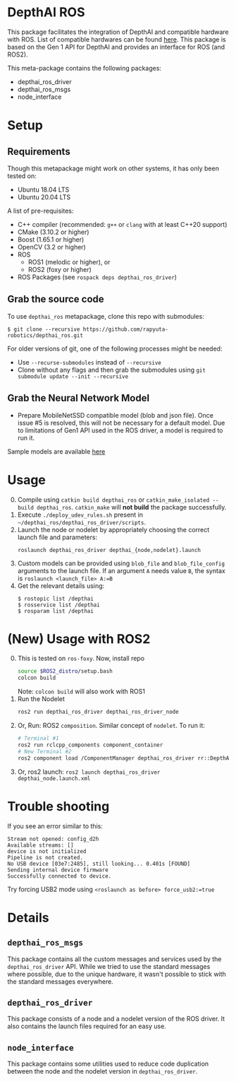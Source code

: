 # DepthAI ROS

This package facilitates the integration of DepthAI and compatible hardware with ROS. List of compatible hardwares can be found [here](https://docs.luxonis.com/en/latest/). This package is based on the Gen 1 API for DepthAI and provides an interface for ROS (and ROS2).

This meta-package contains the following packages:
* depthai_ros_driver
* depthai_ros_msgs
* node_interface

# Setup
## Requirements
Though this metapackage might work on other systems, it has only been tested on:
* Ubuntu 18.04 LTS
* Ubuntu 20.04 LTS

A list of pre-requisites:
* C++ compiler (recommended: `g++` or `clang` with at least C++20 support)
* CMake (3.10.2 or higher)
* Boost (1.65.1 or higher)
* OpenCV (3.2 or higher)
* ROS
  * ROS1 (melodic or higher), or
  * ROS2 (foxy or higher)
* ROS Packages (see `rospack deps depthai_ros_driver`)

## Grab the source code
To use `depthai_ros` metapackage, clone this repo with submodules:
```
$ git clone --recursive https://github.com/rapyuta-robotics/depthai_ros.git
```
For older versions of git, one of the following processes might be needed:
* Use `--recurse-submodules` instead of `--recursive`
* Clone without any flags and then grab the submodules using `git submodule update --init --recursive`

## Grab the Neural Network Model
* Prepare MobileNetSSD compatible model (blob and json file). Once issue #5 is resolved, this will not be necessary for a default model. Due to limitations of Gen1 API used in the ROS driver, a model is required to run it.

Sample models are available [here](https://github.com/luxonis/depthai/tree/main/resources/nn)

# Usage
0. Compile using `catkin build depthai_ros` or `catkin_make_isolated --build depthai_ros`. `catkin_make` will **not build** the package successfully.
1. Execute `./deploy_udev_rules.sh` present in `~/depthai_ros/depthai_ros_driver/scripts`.
2. Launch the node or nodelet by appropriately choosing the correct launch file and parameters:
    ```
    roslaunch depthai_ros_driver depthai_{node,nodelet}.launch
    ```
3. Custom models can be provided using `blob_file` and `blob_file_config` arguments to the launch file. If an argument `A` needs value `B`, the syntax is `roslaunch <launch_file> A:=B`
4. Get the relevant details using:
    ```
    $ rostopic list /depthai
    $ rosservice list /depthai
    $ rosparam list /depthai
    ```

# (New) Usage with ROS2
0. This is tested on `ros-foxy`. Now, install repo
    ```bash
    source $ROS2_distro/setup.bash
    colcon build
    ```
    Note: `colcon build` will also work with ROS1
1. Run the Nodelet
    ```bash
    ros2 run depthai_ros_driver depthai_ros_driver_node
    ```
2. Or, Run: ROS2 `composition`. Similar concept of `nodelet`. To run it:
    ```bash
    # Terminal #1
    ros2 run rclcpp_components component_container
    # New Terminal #2
    ros2 component load /ComponentManager depthai_ros_driver rr::DepthAIBaseRos2
    ```
3. Or, ros2 launch: `ros2 launch depthai_ros_driver depthai_node.launch.xml`

# Trouble shooting
If you see an error similar to this:
```
Stream not opened: config_d2h
Available streams: []
device is not initialized
Pipeline is not created.
No USB device [03e7:2485], still looking... 0.401s [FOUND]
Sending internal device firmware
Successfully connected to device.
```
Try forcing USB2 mode using `<roslaunch as before> force_usb2:=true`

# Details

## `depthai_ros_msgs`
This package contains all the custom messages and services used by the `depthai_ros_driver` API. While we tried to use the standard messages where possible, due to the unique hardware, it wasn't possible to stick with the standard messages everywhere.

## `depthai_ros_driver`
This package consists of a node and a nodelet version of the ROS driver. It also contains the launch files required for an easy use.

## `node_interface`
This package contains some utilities used to reduce code duplication between the node and the nodelet version in `depthai_ros_driver`.

